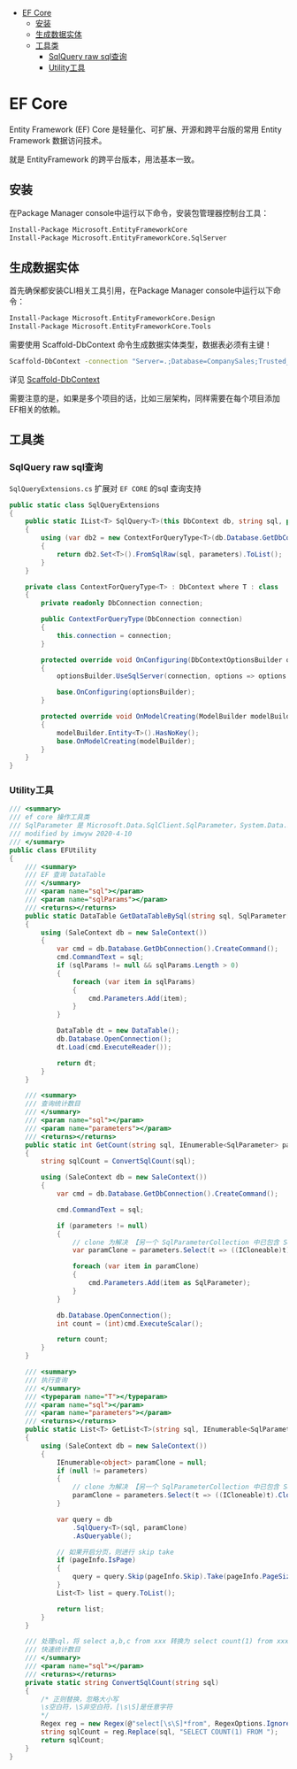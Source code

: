 <!-- TOC -->

- [EF Core](#ef-core)
    - [安装](#安装)
    - [生成数据实体](#生成数据实体)
    - [工具类](#工具类)
        - [SqlQuery raw sql查询](#sqlquery-raw-sql查询)
        - [Utility工具](#utility工具)

<!-- /TOC -->

<a id="markdown-ef-core" name="ef-core"></a>
# EF Core
Entity Framework (EF) Core 是轻量化、可扩展、开源和跨平台版的常用 Entity Framework 数据访问技术。

就是 EntityFramework 的跨平台版本，用法基本一致。

<a id="markdown-安装" name="安装"></a>
## 安装
在Package Manager console中运行以下命令，安装包管理器控制台工具：

```bash
Install-Package Microsoft.EntityFrameworkCore
Install-Package Microsoft.EntityFrameworkCore.SqlServer
```

<a id="markdown-生成数据实体" name="生成数据实体"></a>
## 生成数据实体
首先确保都安装CLI相关工具引用，在Package Manager console中运行以下命令：

```bash
Install-Package Microsoft.EntityFrameworkCore.Design
Install-Package Microsoft.EntityFrameworkCore.Tools
```

需要使用 Scaffold-DbContext 命令生成数据实体类型，数据表必须有主键！

```bash
Scaffold-DbContext -connection "Server=.;Database=CompanySales;Trusted_Connection=True;uid=sa;pwd=123456;" -provider Microsoft.EntityFrameworkCore.SqlServer -OutputDir Models -context SaleContext -project CompanySales.Repository -force
```

详见 [Scaffold-DbContext](https://docs.microsoft.com/zh-cn/ef/core/miscellaneous/cli/powershell#scaffold-dbcontext)

需要注意的是，如果是多个项目的话，比如三层架构，同样需要在每个项目添加EF相关的依赖。

<a id="markdown-工具类" name="工具类"></a>
## 工具类

<a id="markdown-sqlquery-raw-sql查询" name="sqlquery-raw-sql查询"></a>
### SqlQuery raw sql查询

`SqlQueryExtensions.cs` 扩展对 `EF CORE` 的sql 查询支持

```cs
public static class SqlQueryExtensions
{
    public static IList<T> SqlQuery<T>(this DbContext db, string sql, params object[] parameters) where T : class
    {
        using (var db2 = new ContextForQueryType<T>(db.Database.GetDbConnection()))
        {
            return db2.Set<T>().FromSqlRaw(sql, parameters).ToList();
        }
    }

    private class ContextForQueryType<T> : DbContext where T : class
    {
        private readonly DbConnection connection;

        public ContextForQueryType(DbConnection connection)
        {
            this.connection = connection;
        }

        protected override void OnConfiguring(DbContextOptionsBuilder optionsBuilder)
        {
            optionsBuilder.UseSqlServer(connection, options => options.EnableRetryOnFailure());

            base.OnConfiguring(optionsBuilder);
        }

        protected override void OnModelCreating(ModelBuilder modelBuilder)
        {
            modelBuilder.Entity<T>().HasNoKey();
            base.OnModelCreating(modelBuilder);
        }
    }
}
```

<a id="markdown-utility工具" name="utility工具"></a>
### Utility工具

```cs
/// <summary>
/// ef core 操作工具类
/// SqlParameter 是 Microsoft.Data.SqlClient.SqlParameter，System.Data.SqlClient会报错 坑！！！
/// modified by imwyw 2020-4-10
/// </summary>
public class EFUtility
{
    /// <summary>
    /// EF 查询 DataTable 
    /// </summary>
    /// <param name="sql"></param>
    /// <param name="sqlParams"></param>
    /// <returns></returns>
    public static DataTable GetDataTableBySql(string sql, SqlParameter[] sqlParams)
    {
        using (SaleContext db = new SaleContext())
        {
            var cmd = db.Database.GetDbConnection().CreateCommand();
            cmd.CommandText = sql;
            if (sqlParams != null && sqlParams.Length > 0)
            {
                foreach (var item in sqlParams)
                {
                    cmd.Parameters.Add(item);
                }
            }

            DataTable dt = new DataTable();
            db.Database.OpenConnection();
            dt.Load(cmd.ExecuteReader());

            return dt;
        }
    }

    /// <summary>
    /// 查询统计数目
    /// </summary>
    /// <param name="sql"></param>
    /// <param name="parameters"></param>
    /// <returns></returns>
    public static int GetCount(string sql, IEnumerable<SqlParameter> parameters)
    {
        string sqlCount = ConvertSqlCount(sql);

        using (SaleContext db = new SaleContext())
        {
            var cmd = db.Database.GetDbConnection().CreateCommand();

            cmd.CommandText = sql;

            if (parameters != null)
            {
                // clone 为解决 【另一个 SqlParameterCollection 中已包含 SqlParameter。】问题
                var paramClone = parameters.Select(t => ((ICloneable)t).Clone());

                foreach (var item in paramClone)
                {
                    cmd.Parameters.Add(item as SqlParameter);
                }
            }

            db.Database.OpenConnection();
            int count = (int)cmd.ExecuteScalar();

            return count;
        }
    }

    /// <summary>
    /// 执行查询
    /// </summary>
    /// <typeparam name="T"></typeparam>
    /// <param name="sql"></param>
    /// <param name="parameters"></param>
    /// <returns></returns>
    public static List<T> GetList<T>(string sql, IEnumerable<SqlParameter> parameters, PageParameter pageInfo) where T : class
    {
        using (SaleContext db = new SaleContext())
        {
            IEnumerable<object> paramClone = null;
            if (null != parameters)
            {
                // clone 为解决 【另一个 SqlParameterCollection 中已包含 SqlParameter。】问题
                paramClone = parameters.Select(t => ((ICloneable)t).Clone());
            }

            var query = db
                .SqlQuery<T>(sql, paramClone)
                .AsQueryable();

            // 如果开启分页，则进行 skip take
            if (pageInfo.IsPage)
            {
                query = query.Skip(pageInfo.Skip).Take(pageInfo.PageSize);
            }
            List<T> list = query.ToList();

            return list;
        }
    }

    /// 处理sql，将 select a,b,c from xxx 转换为 select count(1) from xxx结构
    /// 快速统计数目
    /// </summary>
    /// <param name="sql"></param>
    /// <returns></returns>
    private static string ConvertSqlCount(string sql)
    {
        /* 正则替换，忽略大小写
        \s空白符，\S非空白符，[\s\S]是任意字符
        */
        Regex reg = new Regex(@"select[\s\S]*from", RegexOptions.IgnoreCase);
        string sqlCount = reg.Replace(sql, "SELECT COUNT(1) FROM ");
        return sqlCount;
    }
}

```





























